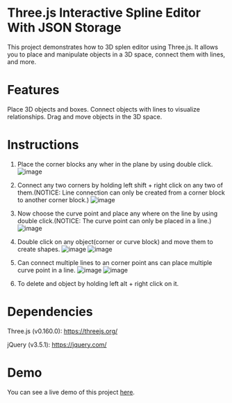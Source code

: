# Three.js Interactive Spline Editor With JSON Storage

This project demonstrates how to 3D splen editor using Three.js. It allows you to place and manipulate objects in a 3D space, connect them with lines, and more.

# Features

Place 3D objects and boxes.
Connect objects with lines to visualize relationships.
Drag and move objects in the 3D space.

# Instructions

1. Place the corner blocks any wher in the plane by using double click.
   ![image](https://github.com/Jerald-Golden/THREEJS-SPLINE-EDITOR-WITH-JSON-STORAGE/assets/124641613/c3c0baab-76c5-4dd9-a0ec-b836233cd9e7)

2. Connect any two corners by holding left shift + right click on any two of them.(NOTICE:  Line connection can only be created from a corner block to another corner block.)
   ![image](https://github.com/Jerald-Golden/THREEJS-SPLINE-EDITOR-WITH-JSON-STORAGE/assets/124641613/6b65a857-f639-4dcd-aafb-35b619d99f3b)

3. Now choose the curve point and place any where on the line by using double click.(NOTICE:  The curve point can only be placed in a line.)
   ![image](https://github.com/Jerald-Golden/THREEJS-SPLINE-EDITOR-WITH-JSON-STORAGE/assets/124641613/479284b8-ea37-4ea9-ac67-4f0e331d10f1)

4. Double click on any object(corner or curve block) and move them to create shapes.
   ![image](https://github.com/Jerald-Golden/THREEJS-SPLINE-EDITOR-WITH-JSON-STORAGE/assets/124641613/207d914e-b5a6-4b8d-8199-60f10731d9b0)
   ![image](https://github.com/Jerald-Golden/THREEJS-SPLINE-EDITOR-WITH-JSON-STORAGE/assets/124641613/cb2fa89e-f945-4128-a782-c725adc38867)

5. Can connect multiple lines to an corner point ans can place multiple curve point in a line.
   ![image](https://github.com/Jerald-Golden/THREEJS-SPLINE-EDITOR-WITH-JSON-STORAGE/assets/124641613/9d82a11b-8ca0-4f14-b99b-e0edf70ac385)
   ![image](https://github.com/Jerald-Golden/THREEJS-SPLINE-EDITOR-WITH-JSON-STORAGE/assets/124641613/cf266b39-7804-45c4-afb6-ef5b60b2b19c)

6. To delete and object by holding left alt + right click on it.

# Dependencies

Three.js (v0.160.0): https://threejs.org/

jQuery (v3.5.1): https://jquery.com/

# Demo

You can see a live demo of this project [here]().

